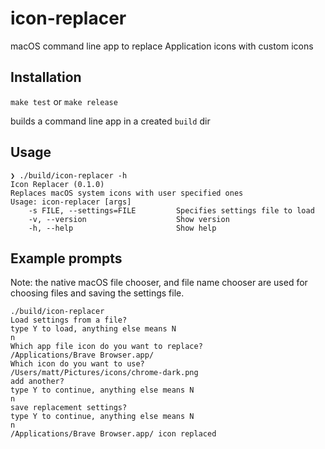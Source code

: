 # icon-replacer

macOS command line app to replace Application icons with custom icons

## Installation

`make test` or `make release`

builds a command line app in a created `build` dir

## Usage

````
❯ ./build/icon-replacer -h
Icon Replacer (0.1.0)
Replaces macOS system icons with user specified ones
Usage: icon-replacer [args]
    -s FILE, --settings=FILE         Specifies settings file to load
    -v, --version                    Show version
    -h, --help                       Show help
````


## Example prompts

Note: the native macOS file chooser, and file name chooser are used for choosing files and saving the settings file.

````
./build/icon-replacer
Load settings from a file?
type Y to load, anything else means N
n
Which app file icon do you want to replace?
/Applications/Brave Browser.app/
Which icon do you want to use?
/Users/matt/Pictures/icons/chrome-dark.png
add another?
type Y to continue, anything else means N
n
save replacement settings?
type Y to continue, anything else means N
n
/Applications/Brave Browser.app/ icon replaced
````
